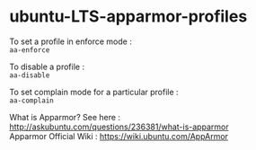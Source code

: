 # ubuntu-LTS-apparmor-profiles
<p>To set a profile in enforce mode :<br />
<code>aa-enforce <profile-name></code>
<p>To disable a profile :<br />
<code>aa-disable <profile-name></code>
<p>To set complain mode for a particular profile :<br />
<code>aa-complain <profile-name></code>
<p>What is Apparmor?  See here : <a href="http://askubuntu.com/questions/236381/what-is-apparmor">http://askubuntu.com/questions/236381/what-is-apparmor</a>
<br />Apparmor Official Wiki : <a href="https://wiki.ubuntu.com/AppArmor">https://wiki.ubuntu.com/AppArmor</a>
